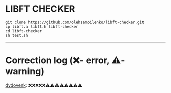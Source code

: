 LIBFT CHECKER
=====

```
git clone https://github.com/olehsamoilenko/libft-checker.git
cp libft.a libft.h libft-checker
cd libft-checker
sh test.sh
```
------------
Correction log (❌- error, ⚠️- warning)
=====
[dvdovenk](https://profile.intra.42.fr/users/dvdovenk): ❌❌❌❌❌⚠️⚠️⚠️⚠️⚠️⚠️⚠️⚠️
